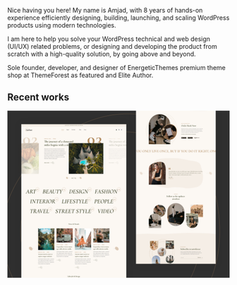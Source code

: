 Nice having you here! My name is Amjad, with 8 years of hands-on experience efficiently designing, building, launching, and scaling WordPress products using modern technologies.

I am here to help you solve your WordPress technical and web design (UI/UX) related problems, or designing and developing the product from scratch with a high-quality solution, by going above and beyond.
 
Sole founder, developer, and designer of EnergeticThemes premium theme shop at ThemeForest as featured and Elite Author. 


## Recent works

[![Andaaz WordPress Theme](https://raw.githubusercontent.com/amjadr360/amjadr360/c8f7e599044379cce08314d5a1fd72bbec6d300e/images/andaaz.png)](https://www.energeticthemes.com/themes/andaaz/)
